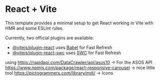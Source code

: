 # React + Vite

This template provides a minimal setup to get React working in Vite with HMR and some ESLint rules.

Currently, two official plugins are available:

- [@vitejs/plugin-react](https://github.com/vitejs/vite-plugin-react/blob/main/packages/plugin-react/README.md) uses [Babel](https://babeljs.io/) for Fast Refresh
- [@vitejs/plugin-react-swc](https://github.com/vitejs/vite-plugin-react-swc) uses [SWC](https://swc.rs/) for Fast Refresh


using https://rapidapi.com/DataCrawler/api/asos10 -> For the ASOS API
https://www.npmjs.com/package/react-responsive-carousel -> nice little tool
https://pictogrammers.com/library/mdi/ -> Icons